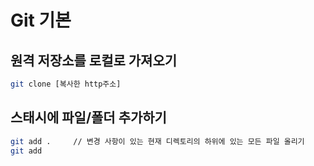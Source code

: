 # Git 기본
## 원격 저장소를 로컬로 가져오기
```bash
git clone [복사한 http주소]
```

## 스태시에 파일/폴더 추가하기
```bash
git add .     // 변경 사항이 있는 현재 디렉토리의 하위에 있는 모든 파일 올리기
git add 
```
